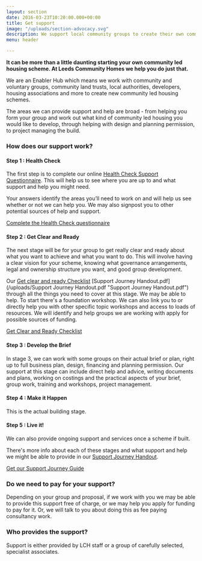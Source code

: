 ```yaml
---
layout: section
date: 2016-03-23T10:20:00.000+00:00
title: Get support
image: "/uploads/section-advocacy.svg"
description: We support local community groups to create their own community housing
menu: header

---
```

**It can be more than a little daunting starting your own community led housing scheme. At Leeds Community Homes we help you do just that.**

We are an Enabler Hub which means we work with community and voluntary groups, community land trusts, local authorities, developers, housing associations and more to create new community led housing schemes.

The areas we can provide support and help are broad - from helping you form your group and work out what kind of community led housing you would like to develop, through helping with design and planning permission, to project managing the build.

### **How does our support work?**

#### Step 1 : Health Check

The first step is to complete our online <a target="_blank" href="https://docs.google.com/forms/d/e/1FAIpQLSdG5zIuLRihBdx0qpyis0tDBmBt4ekhKLQ3pC6Y6KTaokCg5A/viewform?usp=sf_link">Health Check Support Questionnaire</a>. This will help us to see where you are up to and what support and help you might need.

Your answers identify the areas you’ll need to work on and will help us see whether or not we can help you. We may also signpost you to other potential sources of help and support.

<a target="_blank" href="https://docs.google.com/forms/d/e/1FAIpQLSdG5zIuLRihBdx0qpyis0tDBmBt4ekhKLQ3pC6Y6KTaokCg5A/viewform?usp=sf_link" class="button">Complete the Health Check questionnaire</a>

#### Step 2 : Get Clear and Ready

The next stage will be for your group to get really clear and ready about what you want to achieve and what you want to do. This will involve having a clear vision for your scheme, knowing what governance arrangements, legal and ownership structure you want, and good group development.

Our <a target="_blank" href="/uploads/Get clear and ready Checklist.pdf">Get clear and ready Checklist</a> [Support Journey Handout.pdf](/uploads/Support Journey Handout.pdf "Support Journey Handout.pdf") through all the things you need to cover at this stage. We may be able to help. To start there's a foundation workshop. We can also link you to or directly help you with other specific topic workshops and access to loads of resources. We will identify and help groups we are working with apply for possible sources of funding.

<a target="_blank" href="/uploads/Get clear and ready Checklist.pdf" class="button">Get Clear and Ready Checklist</a>

#### Step 3 : Develop the Brief

In stage 3, we can work with some groups on their actual brief or plan, right up to full business plan, design, financing and planning permission. Our support at this stage can include direct help and advice, writing documents and plans, working on costings and the practical aspects of your brief, group work, training and workshops, project management.

#### Step 4 : Make it Happen

This is the actual building stage.

#### Step 5 : Live it!

We can also provide ongoing support and services once a scheme if built.

There's more info about each of these stages and what support and help we might be able to provide in our <a target="_blank" href="/uploads/Support Journey Handout.pdf">Support Journey Handout</a>.

<a target="_blank" href="/uploads/Support Journey Handout.pdf" class="button">Get our Support Journey Guide</a>

### Do we need to pay for your support?

Depending on your group and proposal, if we work with you we may be able to provide this support free of charge, or we may help you apply for funding to pay for it. Or, we will talk to you about doing this as fee paying consultancy work.

### Who provides the support?

Support is either provided by LCH staff or a group of carefully selected, specialist associates.